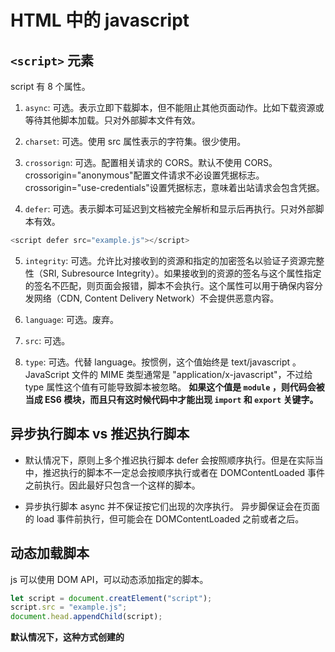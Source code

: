 # HTML 中的 javascript

## `<script>` 元素

script 有 8 个属性。

1. `async`: 可选。表示立即下载脚本，但不能阻止其他页面动作。比如下载资源或等待其他脚本加载。只对外部脚本文件有效。

2. `charset`: 可选。使用 src 属性表示的字符集。很少使用。

3. `crossorign`: 可选。配置相关请求的 CORS。默认不使用 CORS。crossorigin="anonymous"配置文件请求不必设置凭据标志。crossorigin="use-credentials"设置凭据标志，意味着出站请求会包含凭据。

4. `defer`: 可选。表示脚本可延迟到文档被完全解析和显示后再执行。只对外部脚本有效。

```js
<script defer src="example.js"></script>
```

5. `integrity`: 可选。允许比对接收到的资源和指定的加密签名以验证子资源完整性（SRI, Subresource Integrity）。如果接收到的资源的签名与这个属性指定的签名不匹配，则页面会报错，脚本不会执行。这个属性可以用于确保内容分发网络（CDN, Content Delivery Network）不会提供恶意内容。

6. `language`: 可选。废弃。

7. `src`: 可选。

8. `type`: 可选。代替 language。按惯例，这个值始终是 text/javascript 。JavaScript 文件的 MIME 类型通常是 "application/x-javascript"，不过给 type 属性这个值有可能导致脚本被忽略。 **如果这个值是 `module` ，则代码会被当成 ES6 模块，而且只有这时候代码中才能出现 `import` 和 `export` 关键字。**

## 异步执行脚本 vs 推迟执行脚本

- 默认情况下，原则上多个推迟执行脚本 defer 会按照顺序执行。但是在实际当中，推迟执行的脚本不一定总会按顺序执行或者在 DOMContentLoaded 事件之前执行。因此最好只包含一个这样的脚本。

- 异步执行脚本 async 并不保证按它们出现的次序执行。 异步脚保证会在页面的 load 事件前执行，但可能会在 DOMContentLoaded 之前或者之后。

## 动态加载脚本

js 可以使用 DOM API，可以动态添加指定的脚本。

```js
let script = document.creatElement("script");
script.src = "example.js";
document.head.appendChild(script);
```

**默认情况下，这种方式创建的<script>元素是以异步方式加载的。相当于 async 属性。**
可以将其设置为同步加载：`script.async = false;`

这种方式可能影响性能。想让预加载器知道这些动态文件的存在，可以在头部显式声明它们：

```js
<link rel="preload" href="example.js">
```
